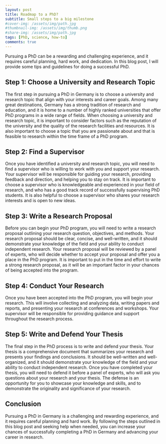 ```yaml
---
layout: post
title: Roadmap to a PhD?
subtitle: Small steps to a big milestone
#cover-img: /assets/img/path.jpg
#thumbnail-img: /assets/img/thumb.png
#share-img: /assets/img/path.jpg
tags: [PhD, science, how-to]
comments: true
---
```

Pursuing a PhD can be a rewarding and challenging experience, and it requires careful planning, hard work, and dedication. In this blog post, I will provide some tips and guidelines for doing a successful PhD.

## Step 1: Choose a University and Research Topic

The first step in pursuing a PhD in Germany is to choose a university and research topic that align with your interests and career goals. Among many great destinations, Germany has a strong tradition of research and education, and it is home to a number of highly ranked universities that offer PhD programs in a wide range of fields.
When choosing a university and research topic, it is important to consider factors such as the reputation of the university and the quality of the research facilities and resources. It is also important to choose a topic that you are passionate about and that is feasible to research within the time frame of a PhD program.

## Step 2: Find a Supervisor

Once you have identified a university and research topic, you will need to find a supervisor who is willing to work with you and support your research. Your supervisor will be responsible for guiding your research, providing feedback and direction, and helping you to stay on track.
It is important to choose a supervisor who is knowledgeable and experienced in your field of research, and who has a good track record of successfully supervising PhD students. It is also helpful to choose a supervisor who shares your research interests and is open to new ideas.

## Step 3: Write a Research Proposal

Before you can begin your PhD program, you will need to write a research proposal outlining your research question, objectives, and methods. Your research proposal should be clear, concise, and well-written, and it should demonstrate your knowledge of the field and your ability to conduct independent research.
Your research proposal will be reviewed by a panel of experts, who will decide whether to accept your proposal and offer you a place in the PhD program. It is important to put in the time and effort to write a strong research proposal, as it will be an important factor in your chances of being accepted into the program.

## Step 4: Conduct Your Research

Once you have been accepted into the PhD program, you will begin your research. This will involve collecting and analyzing data, writing papers and reports, and presenting your research at conferences and workshops. Your supervisor will be responsible for providing guidance and support throughout the research process.

## Step 5: Write and Defend Your Thesis

The final step in the PhD process is to write and defend your thesis. Your thesis is a comprehensive document that summarizes your research and presents your findings and conclusions. It should be well-written and well-organized, and it should demonstrate your knowledge of the field and your ability to conduct independent research.
Once you have completed your thesis, you will need to defend it before a panel of experts, who will ask you questions about your research and your thesis. The defense is an opportunity for you to showcase your knowledge and skills, and to demonstrate the originality and significance of your research.

## Conclusion

Pursuing a PhD in Germany is a challenging and rewarding experience, and it requires careful planning and hard work. By following the steps outlined in this blog post and seeking help when needed, you can increase your chances of successfully completing a PhD in Germany and advancing your career in research.
